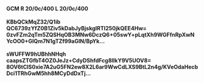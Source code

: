 #### GCM R 20/0c/400 L 20/0c/400
**KBbQCkMqZ32/Q1ib**<br/>**QC6739zYfZ0B1Ziv5kDabJyBjskgIRTI250jkQEE4Hw=**<br/>**0zvFZm2qTm5ZQSHqOB3MNw6DczQ6+05swY+pLqtXh9WGFfnRpXwNYcOO0+GlQm7N1gTZf99aGIN/BpYk...**<br/><br/>
**sWUFFW9hUBhhNHqh**<br/>**caapsZTGfbT4OZ0JeJz+CdyDShfdFcg8lIkY9V5UOV8=**<br/>**8OV6tClS0xie7A2uG5FN2ew8X2L6ar9WwCdLXS9BtL2n4g/KVeOdaHecbDci1TRhGwM5hh8MCyDdDxTj...**